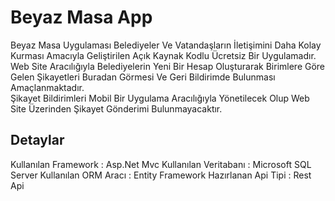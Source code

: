 # Beyaz Masa App
Beyaz Masa Uygulaması Belediyeler Ve Vatandaşların İletişimini Daha Kolay Kurması Amacıyla Geliştirilen Açık Kaynak Kodlu Ücretsiz Bir Uygulamadır.
</br>
Web Site Aracılığıyla Belediyelerin Yeni Bir Hesap Oluşturarak Birimlere Göre Gelen Şikayetleri Buradan Görmesi Ve Geri Bildirimde Bulunması Amaçlanmaktadır.
</br>
Şikayet Bildirimleri Mobil Bir Uygulama Aracılığıyla Yönetilecek Olup Web Site Üzerinden Şikayet Gönderimi Bulunmayacaktır.

## Detaylar
Kullanılan Framework : Asp.Net Mvc
Kullanılan Veritabanı : Microsoft SQL Server
Kullanılan ORM Aracı : Entity Framework
Hazırlanan Api Tipi : Rest Api


